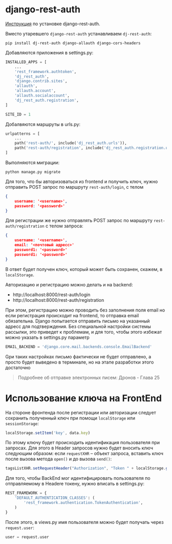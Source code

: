 # django-rest-auth

[Инструкция](https://django-rest-auth.readthedocs.io/en/latest/installation.html) по установке django-rest-auth.

Вместо утаревшего `django-rest-auth` устанавливаем `dj-rest-auth`:

```
pip install dj-rest-auth django-allauth django-cors-headers
```

Добавляются приложения в settings.py:

```python
INSTALLED_APPS = [
    ...
    'rest_framework.authtoken',
    'dj_rest_auth',
    'django.contrib.sites',
    'allauth',
    'allauth.account',
    'allauth.socialaccount',
    'dj_rest_auth.registration',
]

SITE_ID = 1
```

Добалвяются маршруты в urls.py:

```python
urlpatterns = [
    ...
    path('rest-auth/', include('dj_rest_auth.urls')),
    path('rest-auth/registration', include('dj_rest_auth.registration.urls')),
]
```
Выполняются миграции:

```
python manage.py migrate
```

Для того, что бы авторизоваться из frontend и получить ключ, нужно отправить POST запрос по маршруту `rest-auth/login`, с телом

```json
{
    username: '<username>',
    password: '<password>'
}
```

Для регистрации же нужно отправлять POST запрос по маршруту `rest-auth/registration` с телом запроса:

```json
{
    username: '<username>',
    еmail: '<почтовый адресс>'
    password1: '<password>'
    password1: '<password>'
}
```
В ответ будет получен ключ, который может быть сохранен, скажем, в `localStorage`.


Авторизацию и регистрацию можно делать и на backend:

- http://localhost:8000/rest-auth/login 
- http://localhost:8000/rest-auth/registration 

При этом, регистрацию можно проводить без заполнения поля email но если регистрация происходит на frontend, то отправка email  обязательна. Django попытается отправить письмо на указанный адресс для подтверждения. Без специальной настройки системы рассылки, это приведет к проблемам, и для того, чтобы этого избежат можно указать в settings.py параметр

```python
EMAIL_BACKEND = 'django.core.mail.backends.console.EmailBackend'
```

Gри таких настройках письмо фактически не будет отправлено, а просто будет выведено в терминале, но на этапе разработки этого достаточно 

>Подробнее об отправке электронных писем: Дронов - Глава 25

# Использование ключа на FrontEnd

На стороне фронтенда после регистрации или авторизации следует сохранить полученный ключ при помощи `localStorage` или `sessionStorage`:

```js
localStorage.setItem('key', data.key)
```
По этому ключу будет происходить идентификация пользователя при запросах. Для этого в Header запросов нужно будет вносить ключ следующим образом: если `requestXHR` – объект запроса, вставить ключ после вызова метода `open()` и до вызова `send()`:

```js
tagsListXHR.setRequestHeader("Authorization", "Token " + localStorage.getItem('key'))
```

Для того, чтобы BackEnd мог идентифицировать пользователя по  отправляемому в Headere токену, нужно вписать в settings.py:

```python
REST_FRAMEWORK = {
    'DEFAULT_AUTHENTICATION_CLASSES': (
        'rest_framework.authentication.TokenAuthentication',
    )
}
```

После этого, в views.py имя пользователя можно будет получать через `request.user`:

```python
user = request.user
```

